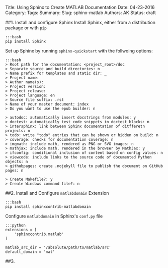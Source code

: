 Title: Using Sphinx to Create MATLAB Documentation
Date: 04-23-2016
Category: 
Tags:
Summary: 
Slug: sphinx-matlab
Authors: AK
Status: draft

##1. Install and configure Sphinx
Install Sphinx, either from a distribution package or with `pip`

    :::bash
    pip install Sphinx

Set up Sphinx by running `sphinx-quickstart` with the follwoing options:

    :::bash
    > Root path for the documentation: <project_root>/doc
    > Separate source and build directories: n
    > Name prefix for templates and static dir: _
    > Project name:
    > Author name(s):
    > Project version: 
    > Project release:
    > Project language: en
    > Source file suffix: .rst
    > Name of your master document: index
    > Do you want to use the epub builder: n
    
    > autodoc: automatically insert docstrings from modules: y
    > doctest: automatically test code snippets in doctest blocks: n
    > intersphinx: link between Sphinx documentation of ditfferetn projects: n
    > todo: write "todo" entries that can be shown or hidden on build: n
    > coverage: checks for documentation coverage: n
    > imgmath: include math, rendered as PNG or SVG images: n
    > mathjax: include math, rendered in the browser by MathJax: y
    > ifconfig: conditional inclusion of content based on config values: n
    > viewcode: include links to the source code of documented Python objects: n
    > githubpages: create .nojekyll file to publish the document on GitHub pages: n
    
    > Create Makefile?: y
    > Create Windows command file?: n

##2. Install and Configure `matlabdomain` Extension 

    :::bash
    pip install sphinxcontrib-matlabdomain

Configure `matlabdomain` in Sphinx's `conf.py` file

    :::python
    extensions = [
        'sphinxcontrib.matlab'
    ]

    matlab_src_dir = '/absolute/path/to/matlab/src'
    default_domain = 'mat'

##3. 




